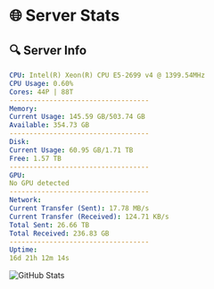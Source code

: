 # 🌐 Server Stats
## 🔍 Server Info
```yaml
CPU: Intel(R) Xeon(R) CPU E5-2699 v4 @ 1399.54MHz
CPU Usage: 0.60%
Cores: 44P | 88T
-----------------------------------
Memory:
Current Usage: 145.59 GB/503.74 GB
Available: 354.73 GB
-----------------------------------
Disk:
Current Usage: 60.95 GB/1.71 TB
Free: 1.57 TB
-----------------------------------
GPU:
No GPU detected
-----------------------------------
Network:
Current Transfer (Sent): 17.78 MB/s
Current Transfer (Received): 124.71 KB/s
Total Sent: 26.66 TB
Total Received: 236.83 GB
-----------------------------------
Uptime:
16d 21h 12m 14s
```
![GitHub Stats](https://img.shields.io/badge/Updated-2025-03-24_18:35:03-blue)